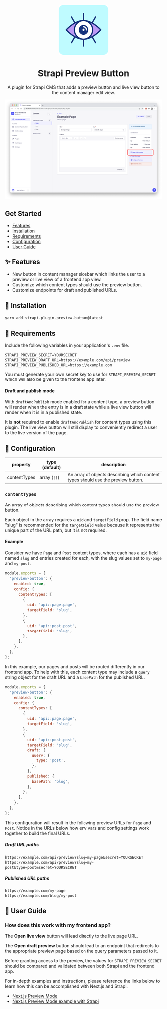 <div align="center">
  <img style="width: 160px; height: auto;" src="public/logo.png" alt="Logo for Strapi preview button plugin" />
  <h1>Strapi Preview Button</h1>
  <p>A plugin for Strapi CMS that adds a preview button and live view button to the content manager edit view.</p>
  <img style="width: 960px; height: auto;" src="public/screenshot.png" alt="Screenshot for Strapi preview button plugin" />
</div>

## Get Started

* [Features](#features)
* [Installation](#installation)
* [Requirements](#requirements)
* [Configuration](#configuration)
* [User Guide](#user-guide)

## <a id="features"></a>✨ Features
* New button in content manager sidebar which links the user to a preview or live view of a frontend app view.
* Customize which content types should use the preview button.
* Customize endpoints for draft and published URLs.

## <a id="installation"></a>💎 Installation
```bash
yarn add strapi-plugin-preview-button@latest
```

## <a id="requirements"></a>🚨 Requirements
Include the following variables in your application's `.env` file.

```
STRAPI_PREVIEW_SECRET=YOURSECRET
STRAPI_PREVIEW_DRAFT_URL=https://example.com/api/preview
STRAPI_PREVIEW_PUBLISHED_URL=https://example.com
```

You must generate your own secret key to use for `STRAPI_PREVIEW_SECRET` which will also be given to the frontend app later.

#### Draft and publish mode
With `draftAndPublish` mode enabled for a content type, a preview button will render when the entry is in a draft state while a live view button will render when it is in a published state.

It is **not** required to enable `draftAndPublish` for content types using this plugin. The live view button will still display to conveniently redirect a user to the live version of the page.

## <a id="configuration"></a>🔧 Configuration
| property | type (default) | description |
| - | - | - |
| contentTypes | array (`[]`) | An array of objects describing which content types should use the preview button. |

### `contentTypes`
An array of objects describing which content types should use the preview button.

Each object in the array requires a `uid` and `targetField` prop. The field name "slug" is recommended for the `targetField` value because it represents the unique part of the URL path, but it is not required.

#### Example
Consider we have `Page` and `Post` content types, where each has a `uid` field named `slug` and entries created for each, with the slug values set to `my-page` and `my-post`.

```js
module.exports = {
  'preview-button': {
    enabled: true,
    config: {
      contentTypes: [
        {
          uid: 'api::page.page',
          targetField: 'slug',
        },
        {
          uid: 'api::post.post',
          targetField: 'slug',
        },
      ],
    },
  },
};
```

In this example, our pages and posts will be routed differently in our frontend app. To help with this, each content type may include a `query` string object for the draft URL and a `basePath` for the published URL.

```js
module.exports = {
  'preview-button': {
    enabled: true,
    config: {
      contentTypes: [
        {
          uid: 'api::page.page',
          targetField: 'slug',
        },
        {
          uid: 'api::post.post',
          targetField: 'slug',
          draft: {
            query: {
              type: 'post',
            },
          },
          published: {
            basePath: 'blog',
          },
        },
      ],
    },
  },
};
```

This configuration will result in the following preview URLs for `Page` and `Post`. Notice in the URLs below how env vars and config settings work together to build the final URLs.

##### Draft URL paths
```
https://example.com/api/preview?slug=my-page&secret=YOURSECRET
https://example.com/api/preview?slug=my-post&type=post&secret=YOURSECRET
```

##### Published URL paths
```
https://example.com/my-page
https://example.com/blog/my-post
```

## <a id="user-guide"></a>📘 User Guide

### How does this work with my frontend app?

The **Open live view** button will lead directly to the live page URL.

The **Open draft preview** button should lead to an endpoint that redirects to the appropriate preview page based on the query parameters passed to it.

Before granting access to the preview, the values for `STRAPI_PREVIEW_SECRET` should be compared and validated between both Strapi and the frontend app.

For in-depth examples and instructions, please reference the links below to learn how this can be accomplished with Next.js and Strapi.

* [Next.js Preview Mode](https://nextjs.org/docs/advanced-features/preview-mode)
* [Next.js Preview Mode example with Strapi](https://github.com/vercel/next.js/tree/canary/examples/cms-strapi)
